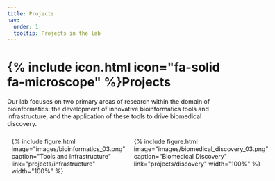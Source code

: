 ```yaml
---
title: Projects
nav:
  order: 1
  tooltip: Projects in the lab
---
```


# {% include icon.html icon="fa-solid fa-microscope" %}Projects

Our lab focuses on two primary areas of research within the domain of bioinformatics: the development of innovative bioinformatics tools and infrastructure, and the application of these tools to drive biomedical discovery.

<div style="display: flex; justify-content: space-around;">
  <div style="flex: 1; padding: 10px;">
{%
  include figure.html
  image="images/bioinformatics_03.png"
  caption="Tools and infrastructure"
  link="projects/infrastructure"
  width="100%"
%}
  </div>
  <div style="flex: 1; padding: 10px;">
{%
  include figure.html
  image="images/biomedical_discovery_03.png"
  caption="Biomedical Discovery"
  link="projects/discovery"
  width="100%"
%}

  </div>
</div>